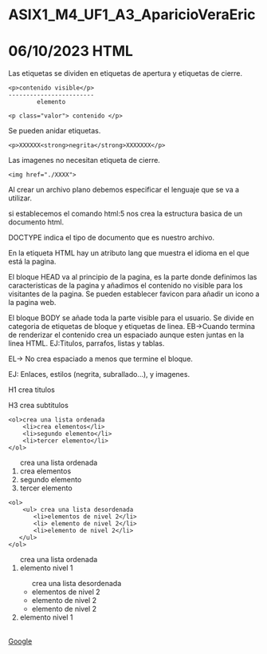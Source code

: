 # ASIX1_M4_UF1_A3_AparicioVeraEric

06/10/2023
HTML
======================
Las etiquetas se dividen en etiquetas de apertura y etiquetas de cierre.
```
<p>contenido visible</p>
------------------------
        elemento
```


```
<p class="valor"> contenido </p>
```

Se pueden anidar etiquetas.
```
<p>XXXXXX<strong>negrita</strong>XXXXXXX</p>
```

Las imagenes no necesitan etiqueta de cierre.
```
<img href="./XXXX">
```


Al crear un archivo plano debemos especificar el lenguaje que se va a utilizar.

si establecemos el comando html:5 nos crea la estructura basica de un documento html.

DOCTYPE indica el tipo de documento que es nuestro archivo.

En la etiqueta HTML hay un atributo lang que muestra el idioma en el que está la pagina.

El bloque HEAD va al principio de la pagina, es la parte donde definimos las caracteristicas de la pagina y añadimos el contenido no visible para los visitantes de la pagina. Se pueden establecer favicon para añadir un icono a la pagina web.

El bloque BODY se añade toda la parte visible para el usuario. 
Se divide en categoria de etiquetas de bloque y etiquetas de linea.
EB->Cuando termina de renderizar el contenido crea un espaciado aunque esten juntas en la linea HTML.
EJ:Titulos, parrafos, listas y tablas.

EL-> No crea espaciado a menos que termine el bloque.

EJ: Enlaces, estilos (negrita, subrallado...), y imagenes.

H1 crea titulos

H3 crea subtitulos
```
<ol>crea una lista ordenada
    <li>crea elementos</li>
    <li>segundo elemento</li>
    <li>tercer elemento</li>
</ol>
```

<ol>crea una lista ordenada
    <li>crea elementos</li>
    <li>segundo elemento</li>
    <li>tercer elemento</li>
</ol>

```
<ol>
    <ul> crea una lista desordenada
       <li>elementos de nivel 2</li>
       <li> elemento de nivel 2</li>
       <li>elemento de nivel 2</li>
   </ul>
</ol>
```

<ol> crea una lista ordenada
    <li>elemento nivel 1</li>
    <ul> crea una lista desordenada
       <li>elementos de nivel 2</li>
       <li> elemento de nivel 2</li>
       <li>elemento de nivel 2</li>
   </ul>
   <li>elemento nivel 1</li>
</ol>
</br>
<a href="https://www.google.es" target="_blank">Google</a>
